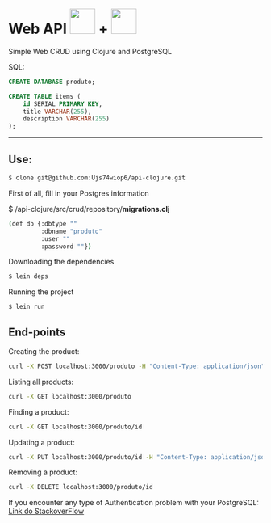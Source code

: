 
# Web API <img src="https://cdn.worldvectorlogo.com/logos/clojure-1.svg" style="width: 50px; height: 50px;"> + <img src="https://cdn.worldvectorlogo.com/logos/postgresql.svg" style="width: 50px; height: 50px;">



Simple Web CRUD using Clojure and PostgreSQL



SQL:
```sql
CREATE DATABASE produto;

CREATE TABLE items (
    id SERIAL PRIMARY KEY,
    title VARCHAR(255),
    description VARCHAR(255)
);

```

<hr>

## Use:

```bash
$ clone git@github.com:Ujs74wiop6/api-clojure.git
```

First of all, fill in your Postgres information

$ /api-clojure/src/crud/repository/**migrations.clj**

```bash
(def db {:dbtype ""
         :dbname "produto" 
         :user ""
         :password ""})

```

Downloading the dependencies

```bash
$ lein deps
```
Running the project

```bash
$ lein run
```

## End-points

Creating the product:

```bash
curl -X POST localhost:3000/produto -H "Content-Type: application/json" -d '{"title":"Teste00", "description":"Teste00"}'
```

Listing all products:

```bash
curl -X GET localhost:3000/produto
```
Finding a product:

```bash
curl -X GET localhost:3000/produto/id
```

Updating a product:

```bash
curl -X PUT localhost:3000/produto/id -H "Content-Type: application/json" -d '{"title":"...", "description":"..."}'
```

Removing a product:

```bash
curl -X DELETE localhost:3000/produto/id
```


If you encounter any type of Authentication problem with your PostgreSQL:
[Link do StackoverFlow](https://stackoverflow.com/questions/64210167/unable-to-connect-to-postgres-db-due-to-the-authentication-type-10-is-not-suppor)
